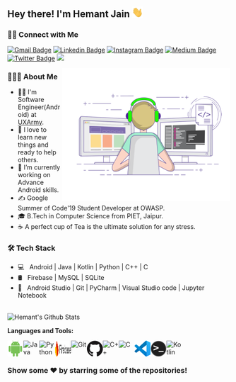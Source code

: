 <h2> Hey there! I'm Hemant Jain <img src="https://github.com/hemantj99/hemantj99/blob/main/Hi.gif" width="25"></h2>


<h3> 🤝🏻 Connect with Me </h3>

[![Gmail Badge](https://img.shields.io/badge/hemantjain1999@gmail.com-30302f?style=flat&logo=Gmail&logoColor=white)](mailto:hemantjain1999@gmail.com)
[![Linkedin Badge](https://img.shields.io/badge/hemantjain99-30302f?style=flat&logo=linkedin)](https://linkedin.com/in/hemantjain99/)
[![Instagram Badge](https://img.shields.io/badge/Hemantjain-30302f?style=flat&logo=instagram)](https://www.instagram.com/hemantjain_22/)
[![Medium Badge](https://img.shields.io/badge/hemantjain1999-30302f?style=flat&logo=medium)](https://medium.com/@hemantjain1999)
[![Twitter Badge](https://img.shields.io/badge/hemantjain1999-30302f?style=flat&logo=twitter&logoColor=white)](https://twitter.com/hemantjain1999)
![](https://komarev.com/ghpvc/?username=hemantj99&label=PROFILE+VIEWS)

<img align="right" alt="GIF" src="https://github.com/hemantj99/hemantj99/blob/main/gif3.gif" height="300" width="380"/>


<h3> 👨🏻‍💻 About Me </h3>

- 👨‍💻 I'm Software Engineer(Android) at [UXArmy](https://www.uxarmy.com/).
- 🌱 I love to learn new things and ready to help others.
- 🔭 I’m currently working on Advance Android skills.
- ✍️  Google Summer of Code'19 Student Developer at OWASP.
- 🎓 B.Tech in Computer Science from PIET, Jaipur.
- ☕ A perfect cup of Tea is the ultimate solution for any stress. 

<h3>🛠 Tech Stack</h3>

- 💻   &nbsp; Android | Java | Kotlin | Python | C++ | C
- 🛢   &nbsp; Firebase | MySQL | SQLite
- 🔧  &nbsp; Android Studio | Git | PyCharm | Visual Studio code | Jupyter Notebook 


<br>

<img align="center" src="https://github-readme-stats.vercel.app/api?username=hemantj99&include_all_commits=true&count_private=true&show_icons=true&line_height=20&title_color=7A7ADB&icon_color=2234AE&text_color=D3D3D3&bg_color=0,000000,130F40" alt="Hemant's Github Stats">

</br>

**Languages and Tools:** 


<img align="left" alt="Android" height="36px" width="36px" src="https://raw.githubusercontent.com/github/explore/80688e429a7d4ef2fca1e82350fe8e3517d3494d/topics/android/android.png" />
<img align="left" alt="Java" height="36px" width="36px" src="https://img.icons8.com/color/48/000000/java-coffee-cup-logo.png" />
<img align="left" alt="Python" height="36px" width="36px" src="https://github.com/gilbarbara/logos/blob/master/logos/python.svg" />
<img align="left" alt="Firebase" height="36px" width="36px" src="https://raw.githubusercontent.com/gilbarbara/logos/master/logos/firebase.svg" />
<img align="left" alt="Git" height="36px" width="36px" src="https://img.icons8.com/color/48/000000/git.png" />
<img align="left" alt="GitHub" height="36px" width="36px" src="https://raw.githubusercontent.com/github/explore/78df643247d429f6cc873026c0622819ad797942/topics/github/github.png" />
<img align="left" alt="C++" height="36px" width="36px" src="https://raw.githubusercontent.com/gilbarbara/logos/master/logos/c-plusplus.svg" />
<img align="left" alt="C" height="36px" width="36px" src="https://img.icons8.com/color/48/000000/c-programming.png" />
<img align="left" alt="Visual Studio Code" height="36px" width="36px" src="https://raw.githubusercontent.com/github/explore/80688e429a7d4ef2fca1e82350fe8e3517d3494d/topics/visual-studio-code/visual-studio-code.png" />
<img align="left" alt="Terminal" height="36px" width="36px" src="https://raw.githubusercontent.com/github/explore/80688e429a7d4ef2fca1e82350fe8e3517d3494d/topics/terminal/terminal.png" />
<img align="left" alt="Kotlin" height="36px" width="36px" src="https://raw.githubusercontent.com/gilbarbara/logos/master/logos/kotlin.svg" />


<br />
<br />

<div align="left">


### Show some ❤️ by starring some of the repositories!

</div>

